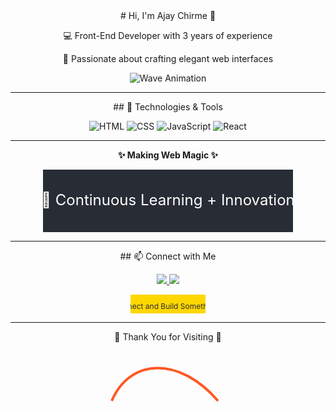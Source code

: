<div align="center"># Hi, I'm Ajay Chirme 👋</div>
<div align="center">
    <p>💻 Front-End Developer with 3 years of experience</p>
    <p>🎨 Passionate about crafting elegant web interfaces</p>
</div>

<div align="center">
    <img src="https://raw.githubusercontent.com/AjayChirme/github-profile-content/main/wave.svg" alt="Wave Animation" style="max-width: 100%;">
</div>

---

<div align="center">## 🔧 Technologies & Tools</div>
<p align="center">
  <img alt="HTML" src="https://img.shields.io/badge/-HTML5-E34F26?logo=html5&logoColor=white" />
  <img alt="CSS" src="https://img.shields.io/badge/-CSS3-1572B6?logo=css3&logoColor=white" />
  <img alt="JavaScript" src="https://img.shields.io/badge/-JavaScript-F7DF1E?logo=javascript&logoColor=black" />
  <img alt="React" src="https://img.shields.io/badge/-React-61DAFB?logo=react&logoColor=black" />
</p>

---

<div align="center">
  <p><b>✨ Making Web Magic ✨</b></p>
  <svg width="400" height="100" xmlns="http://www.w3.org/2000/svg">
    <rect width="400" height="100" fill="#282c34" />
    <text x="50%" y="50%" dominant-baseline="middle" text-anchor="middle" font-size="24px" fill="white">🔧 Continuous Learning + Innovation</text>
  </svg>
</div>

---

<p align="center">## 📫 Connect with Me</p>
<p align="center">
  <a href="https://your-portfolio-link.com" target="_blank">
    <img src="https://img.shields.io/badge/-Portfolio-FF5722?logo=firefoxbrowser&logoColor=white&style=for-the-badge">
  </a>
  <a href="https://linkedin.com/in/ajaychirme" target="_blank">
    <img src="https://img.shields.io/badge/-LinkedIn-0077B5?logo=linkedin&logoColor=white&style=for-the-badge">
  </a>
</p>

<p align="center">
    <svg xmlns="http://www.w3.org/2000/svg" width="120" height="30" viewBox="0 0 120 30" preserveAspectRatio="none">
        <rect width="120" height="30" fill="#FFD700"></rect>
        <text x="60" y="20" alignment-baseline="middle" text-anchor="middle" font-size="12" fill="#282C34">
            Let's Connect and Build Something Great!
        </text>
    </svg>
</p>

---

<div align="center">
    <p>🌟 Thank You for Visiting 🌟</p>
    <svg xmlns="http://www.w3.org/2000/svg" width="200" height="100">
        <path d="M10 80 C40 10, 120 10, 180 80" fill="none" stroke="#ff5722" stroke-width="4" />
    </svg>
</div>
